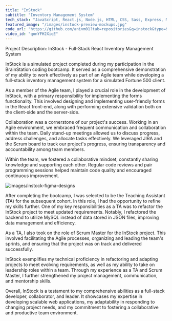 ```yaml
---
title: "InStock"
subtitle: "Inventory Management System"
tech_stack: "JavaScript, React.js, Node.js, HTML, CSS, Sass, Express, MySql, Knex.js"
featured_image: "/images/instock-preview-mockups.jpg"
code_url: "https://github.com/anivm01?tab=repositories&q=instock&type=&language=&sort="
video_id: "qonYFH2XiqE"
---
```


Project Description: InStock - Full-Stack React Inventory Management System

InStock is a simulated project completed during my participation in the BrainStation coding bootcamp. It served as a comprehensive demonstration of my ability to work effectively as part of an Agile team while developing a full-stack inventory management system for a simulated Fortune 500 client.

As a member of the Agile team, I played a crucial role in the development of InStock, with a primary responsibility for implementing the forms functionality. This involved designing and implementing user-friendly forms in the React front-end, along with performing extensive validation both on the client-side and the server-side.

Collaboration was a cornerstone of our project's success. Working in an Agile environment, we embraced frequent communication and collaboration within the team. Daily stand-up meetings allowed us to discuss progress, address challenges, and allocate tasks effectively. We leveraged JIRA and the Scrum board to track our project's progress, ensuring transparency and accountability among team members.

Within the team, we fostered a collaborative mindset, constantly sharing knowledge and supporting each other. Regular code reviews and pair programming sessions helped maintain code quality and encouraged continuous improvement.

![images/instock-figma-designs](/images/instock-figma-designs.jpg)

After completing the bootcamp, I was selected to be the Teaching Assistant (TA) for the subsequent cohort. In this role, I had the opportunity to refine my skills further. One of my key responsibilities as a TA was to refactor the InStock project to meet updated requirements. Notably, I refactored the backend to utilize MySQL instead of data stored in JSON files, improving data management and efficiency.

As a TA, I also took on the role of Scrum Master for the InStock project. This involved facilitating the Agile processes, organizing and leading the team's sprints, and ensuring that the project was on track and delivered successfully.

InStock exemplifies my technical proficiency in refactoring and adapting projects to meet evolving requirements, as well as my ability to take on leadership roles within a team. Through my experience as a TA and Scrum Master, I further strengthened my project management, communication, and mentorship skills.

Overall, InStock is a testament to my comprehensive abilities as a full-stack developer, collaborator, and leader. It showcases my expertise in developing scalable web applications, my adaptability in responding to changing project needs, and my commitment to fostering a collaborative and productive team environment.
